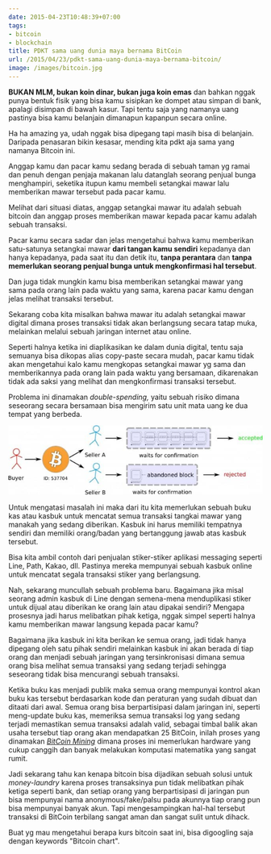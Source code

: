 ```yaml
---
date: 2015-04-23T10:48:39+07:00
tags:
- bitcoin
- blockchain
title: PDKT sama uang dunia maya bernama BitCoin
url: /2015/04/23/pdkt-sama-uang-dunia-maya-bernama-bitcoin/
image: /images/bitcoin.jpg
---
```


**BUKAN MLM, bukan koin dinar, bukan juga koin emas** dan bahkan nggak punya bentuk fisik yang bisa kamu sisipkan ke dompet atau simpan di bank, apalagi disimpan di bawah kasur. Tapi tentu saja yang namanya uang pastinya bisa kamu belanjain dimanapun kapanpun secara online.

Ha ha amazing ya, udah nggak bisa dipegang tapi masih bisa di belanjain. Daripada penasaran bikin kesasar, mending kita pdkt aja sama yang namanya Bitcoin ini.

Anggap kamu dan pacar kamu sedang berada di sebuah taman yg ramai dan penuh dengan penjaja makanan lalu datanglah seorang penjual bunga menghampiri, seketika itupun kamu membeli setangkai mawar lalu memberikan mawar tersebut pada pacar kamu.

Melihat dari situasi diatas, anggap setangkai mawar itu adalah sebuah bitcoin dan anggap proses memberikan mawar kepada pacar kamu adalah sebuah transaksi.

Pacar kamu secara sadar dan jelas mengetahui bahwa kamu memberikan satu-satunya setangkai mawar **dari tangan kamu sendiri** kepadanya dan hanya kepadanya, pada saat itu dan detik itu, **tanpa perantara** dan **tanpa memerlukan seorang penjual bunga untuk mengkonfirmasi hal tersebut**.

Dan juga tidak mungkin kamu bisa memberikan setangkai mawar yang sama pada orang lain pada waktu yang sama, karena pacar kamu dengan jelas melihat transaksi tersebut.

Sekarang coba kita misalkan bahwa mawar itu adalah setangkai mawar digital dimana proses transaksi tidak akan berlangsung secara tatap muka, melainkan melalui sebuah jaringan internet atau online.

Seperti halnya ketika ini diaplikasikan ke dalam dunia digital, tentu saja semuanya bisa dikopas alias copy-paste secara mudah, pacar kamu tidak akan mengetahui kalo kamu mengkopas setangkai mawar yg sama dan memberikannya pada orang lain pada waktu yang bersamaan, dikarenakan tidak ada saksi yang melihat dan mengkonfirmasi transaksi tersebut.

Problema ini dinamakan _double-spending,_ yaitu sebuah risiko dimana seseorang secara bersamaan bisa mengirim satu unit mata uang ke dua tempat yang berbeda.

![split_blockchain_users-copy-640x174](/images/split_blockchain_users-copy-640x174.jpg)

Untuk mengatasi masalah ini maka dari itu kita memerlukan sebuah buku kas atau kasbuk untuk mencatat semua transaksi tangkai mawar yang manakah yang sedang diberikan. Kasbuk ini harus memiliki tempatnya sendiri dan memiliki orang/badan yang bertanggung jawab atas kasbuk tersebut.

Bisa kita ambil contoh dari penjualan stiker-stiker aplikasi messaging seperti Line, Path, Kakao, dll. Pastinya mereka mempunyai sebuah kasbuk online untuk mencatat segala transaksi stiker yang berlangsung.

Nah, sekarang muncullah sebuah problema baru. Bagaimana jika misal seorang admin kasbuk di Line dengan semena-mena menduplikasi stiker untuk dijual atau diberikan ke orang lain atau dipakai sendiri? Mengapa prosesnya jadi harus melibatkan pihak ketiga, nggak simpel seperti halnya kamu memberikan mawar langsung kepada pacar kamu?

Bagaimana jika kasbuk ini kita berikan ke semua orang, jadi tidak hanya dipegang oleh satu pihak sendiri melainkan kasbuk ini akan berada di tiap orang dan menjadi sebuah jaringan yang tersinkronisasi dimana semua orang bisa melihat semua transaksi yang sedang terjadi sehingga seseorang tidak bisa mencurangi sebuah transaksi.

Ketika buku kas menjadi publik maka semua orang mempunyai kontrol akan buku kas tersebut berdasarkan kode dan peraturan yang sudah dibuat dan ditaati dari awal. Semua orang bisa berpartisipasi dalam jaringan ini, seperti meng-update buku kas, memeriksa semua transaksi log yang sedang terjadi memastikan semua transaksi adalah valid, sebagai timbal balik akan usaha tersebut tiap orang akan mendapatkan 25 BitCoin, inilah proses yang dinamakan _[BitCoin Mining](https://www.weusecoins.com/en/mining-guide/)_ dimana proses ini memerlukan hardware yang cukup canggih dan banyak melakukan komputasi matematika yang sangat rumit.

Jadi sekarang tahu kan kenapa bitcoin bisa dijadikan sebuah solusi untuk _money-laundry_ karena proses transaksinya pun tidak melibatkan pihak ketiga seperti bank, dan setiap orang yang berpartisipasi di jaringan pun bisa mempunyai nama anonymous/fake/palsu pada akunnya tiap orang pun bisa mempunyai banyak akun. Tapi mengesampingkan hal-hal tersebut transaksi di BitCoin terbilang sangat aman dan sangat sulit untuk dihack.

Buat yg mau mengetahui berapa kurs bitcoin saat ini, bisa digoogling saja dengan keywords "Bitcoin chart".